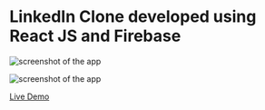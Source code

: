 # LinkedIn Clone developed using React JS and Firebase

![screenshot of the app](https://raw.githubusercontent.com/praveenorugantitech/praveenorugantitech-reactjs-projects/master/praveenorugantitech-linkedin-clone/src/images/screenshot1.PNG "LinkedIn clone")

![screenshot of the app](https://raw.githubusercontent.com/praveenorugantitech/praveenorugantitech-reactjs-projects/master/praveenorugantitech-linkedin-clone/src/images/screenshot2.PNG "LinkedIn clone")

[Live Demo](https://praveenoruganti-linkedin-clone.firebaseapp.com/)
